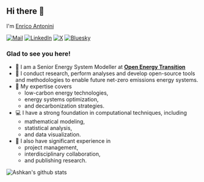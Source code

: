 ## Hi there 👋

I'm <a href="https://www.linkedin.com/in/enricoantonini/" target="_blank">Enrico Antonini</a> <img src="https://media.giphy.com/media/hvRJCLFzcasrR4ia7z/giphy.gif" width="12px">

[![Mail](https://img.shields.io/badge/Gmail-D14836?style=for-the-badge&logo=gmail&logoColor=white)](mailto:enrico.antonini@openenergytransition.org)
[![LinkedIn](https://custom-icon-badges.demolab.com/badge/LinkedIn-0A66C2?logo=linkedin-white&logoColor=fff)](https://www.linkedin.com/in/enricoantonini/)
[![X](https://img.shields.io/badge/X-%23000000.svg?logo=X&logoColor=white)](https://x.com/Enrico_Antonini)
[![Bluesky](https://img.shields.io/badge/Bluesky-0285FF?logo=bluesky&logoColor=fff)](https://bsky.app/profile/enricoantonini.com)

### Glad to see you here! 

- 📖 I am a Senior Energy System Modeller at [**Open Energy Transition**](https://openenergytransition.org/) 
- 🌱 I conduct research, perform analyses and develop open-source tools and methodologies to enable future net-zero emissions energy systems.
- 🎒 My expertise covers
  - low-carbon energy technologies,
  - energy systems optimization,
  - and decarbonization strategies.
- 💻 I have a strong foundation in computational techniques, including
  - mathematical modeling,
  - statistical analysis,
  - and data visualization.
- 🔬 I also have significant experience in
  - project management,
  - interdisciplinary collaboration,
  - and publishing research.

![Ashkan's github stats](https://github-readme-stats.vercel.app/api?username=eantonini&show_icons=true&theme=default)

<!--
**eantonini/eantonini** is a ✨ _special_ ✨ repository because its `README.md` (this file) appears on your GitHub profile.

Here are some ideas to get you started:

- 🔭 I’m currently working on ...
- 🌱 I’m currently learning ...
- 👯 I’m looking to collaborate on ...
- 🤔 I’m looking for help with ...
- 💬 Ask me about ...
- 📫 How to reach me: ...
- 😄 Pronouns: ...
- ⚡ Fun fact: ...
-->
